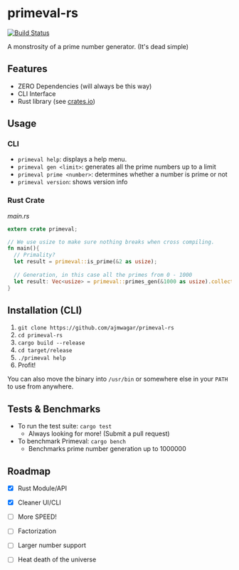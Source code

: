 # primeval-rs
[![Build Status](https://travis-ci.org/ajmwagar/primeval-rs.svg?branch=master)](https://travis-ci.org/ajmwagar/primeval-rs)

A monstrosity of a prime number generator. (It's dead simple)

## Features

- ZERO Dependencies (will always be this way)
- CLI Interface
- Rust library (see [crates.io](https://crates.io/crates/primeval))

## Usage

### CLI

- `primeval help`: displays a help menu.
- `primeval gen <limit>`: generates all the prime numbers up to a limit
- `primeval prime <number>`: determines whether a number is prime or not
- `primeval version`: shows version info

### Rust Crate

*main.rs*
```rust
extern crate primeval;

// We use usize to make sure nothing breaks when cross compiling.
fn main(){
  // Primality?
  let result = primeval::is_prime(&2 as usize);
  
  // Generation, in this case all the primes from 0 - 1000
  let result: Vec<usize> = primeval::primes_gen(&1000 as usize).collect::<Vec<_>>();
}
```

## Installation (CLI)

1. `git clone https://github.com/ajmwagar/primeval-rs`
2. `cd primeval-rs`
3. `cargo build --release`
4. `cd target/release`
5. `./primeval help`
6. Profit!

You can also move the binary into `/usr/bin` or somewhere else in your `PATH` to use from anywhere.

## Tests & Benchmarks

- To run the test suite: `cargo test`
  - Always looking for more! (Submit a pull request)
- To benchmark Primeval: `cargo bench`
  - Benchmarks prime number generation up to 1000000

## Roadmap

- [x] Rust Module/API
- [x] Cleaner UI/CLI
- [ ] More SPEED!
- [ ] Factorization
- [ ] Larger number support
- [ ] Heat death of the universe

